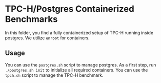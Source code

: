 # TPC-H/Postgres Containerized Benchmarks
In this folder, you find a fully containerized setup of TPC-H running inside postgres. We utilize `enroot` for containers.

## Usage
You can use the `postgres.sh` script to manage postgres. As a first step, run `./postgres.sh init` to initialize all required containers.
You can use the `tpch.sh` script to manage the TPC-H benchmark.